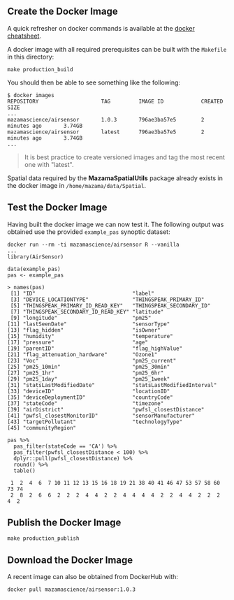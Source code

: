 ## Create the Docker Image ##

A quick refresher on docker commands is available at the 
[docker cheatsheet](https://github.com/wsargent/docker-cheat-sheet).

A docker image with all required prerequisites can be built with the `Makefile` 
in this directory:

```
make production_build
```

You should then be able to see something like the following:

```
$ docker images
REPOSITORY                    TAG         IMAGE ID            CREATED             SIZE
...
mazamascience/airsensor       1.0.3       796ae3ba57e5        2 minutes ago       3.74GB
mazamascience/airsensor       latest      796ae3ba57e5        2 minutes ago       3.74GB
...
```

> It is best practice to create versioned images and tag the most recent one 
with "latest".

Spatial data required by the **MazamaSpatialUtils** package already exists in 
the docker image in `/home/mazama/data/Spatial`.

## Test the Docker Image ##

Having built the docker image we can now test it. The following output was 
obtained use the provided `example_pas` synoptic dataset:

```
docker run --rm -ti mazamascience/airsensor R --vanilla
...
library(AirSensor)

data(example_pas)
pas <- example_pas

> names(pas)
 [1] "ID"                               "label"                           
 [3] "DEVICE_LOCATIONTYPE"              "THINGSPEAK_PRIMARY_ID"           
 [5] "THINGSPEAK_PRIMARY_ID_READ_KEY"   "THINGSPEAK_SECONDARY_ID"         
 [7] "THINGSPEAK_SECONDARY_ID_READ_KEY" "latitude"                        
 [9] "longitude"                        "pm25"                            
[11] "lastSeenDate"                     "sensorType"                      
[13] "flag_hidden"                      "isOwner"                         
[15] "humidity"                         "temperature"                     
[17] "pressure"                         "age"                             
[19] "parentID"                         "flag_highValue"                  
[21] "flag_attenuation_hardware"        "Ozone1"                          
[23] "Voc"                              "pm25_current"                    
[25] "pm25_10min"                       "pm25_30min"                      
[27] "pm25_1hr"                         "pm25_6hr"                        
[29] "pm25_1day"                        "pm25_1week"                      
[31] "statsLastModifiedDate"            "statsLastModifiedInterval"       
[33] "deviceID"                         "locationID"                      
[35] "deviceDeploymentID"               "countryCode"                     
[37] "stateCode"                        "timezone"                        
[39] "airDistrict"                      "pwfsl_closestDistance"           
[41] "pwfsl_closestMonitorID"           "sensorManufacturer"              
[43] "targetPollutant"                  "technologyType"                  
[45] "communityRegion"                 

pas %>% 
  pas_filter(stateCode == 'CA') %>% 
  pas_filter(pwfsl_closestDistance < 100) %>% 
  dplyr::pull(pwfsl_closestDistance) %>% 
  round() %>% 
  table()

 1  2  4  6  7 10 11 12 13 15 16 18 19 21 38 40 41 46 47 53 57 58 60 73 74 
 2  8  2  6  6  2  2  2  4  4  2  2  4  4  4  4  2  2  4  4  2  2  2  4  2 
```

## Publish the Docker Image ##

```
make production_publish
```


## Download the Docker Image ##

A recent image can also be obtained from DockerHub with:

```
docker pull mazamascience/airsensor:1.0.3
```

